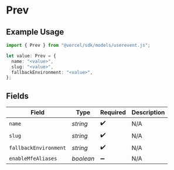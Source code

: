 # Prev

## Example Usage

```typescript
import { Prev } from "@vercel/sdk/models/userevent.js";

let value: Prev = {
  name: "<value>",
  slug: "<value>",
  fallbackEnvironment: "<value>",
};
```

## Fields

| Field                 | Type                  | Required              | Description           |
| --------------------- | --------------------- | --------------------- | --------------------- |
| `name`                | *string*              | :heavy_check_mark:    | N/A                   |
| `slug`                | *string*              | :heavy_check_mark:    | N/A                   |
| `fallbackEnvironment` | *string*              | :heavy_check_mark:    | N/A                   |
| `enableMfeAliases`    | *boolean*             | :heavy_minus_sign:    | N/A                   |